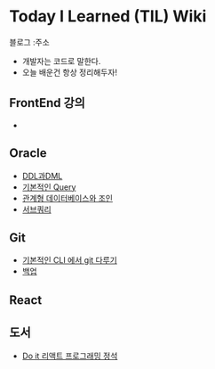 # Today I Learned (TIL) Wiki

블로그  :주소

- 개발자는 코드로 말한다.
- 오늘 배운건 항상 정리해두자!



## FrontEnd 강의

- []()



## Oracle

- [DDL과DML](https://github.com/HongyeongJu/TIL/blob/master/Oracle/DDLDML.md)
- [기본적인 Query](https://github.com/HongyeongJu/TIL/blob/master/Oracle/Query1.md)
- [관계형 데이터베이스와 조인](https://github.com/HongyeongJu/TIL/blob/master/Oracle/Query2.md)
- [서브쿼리](https://github.com/HongyeongJu/TIL/blob/master/Oracle/Query3.md)



## Git

- [기본적인 CLI 에서 git 다루기](https://github.com/HongyeongJu/TIL/blob/master/Git/CLI%EC%B0%BD%EC%97%90%EC%84%9C%20git%20%EC%82%AC%EC%9A%A9%EB%B2%95%20%EB%8B%A4%EB%A4%84%EB%B3%B4%EA%B8%B0.md)
- [백업](https://github.com/HongyeongJu/TIL/blob/master/Git/git%20%EB%B0%B1%EC%97%85%EB%8B%A4%EB%A4%84%EB%B3%B4%EA%B8%B0.md)





## React



## 도서

- [Do it 리액트 프로그래밍 정석](https://github.com/HongyeongJu/TIL/blob/master/%EB%8F%84%EC%84%9C/DoIt%EB%A6%AC%EC%97%91%ED%8A%B8%ED%94%84%EB%A1%9C%EA%B7%B8%EB%9E%98%EB%B0%8D/README.md)

